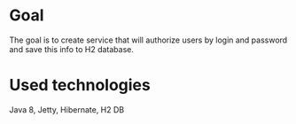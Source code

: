 # Goal
The goal is to create service that will authorize users by login and password and save this info to H2 database.

# Used technologies
Java 8, Jetty, Hibernate, H2 DB
